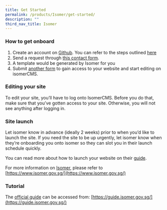 ```yaml
---
title: Get Started
permalink: /products/Isomer/get-started/
description: ""
third_nav_title: Isomer
---
```

### **How to get onboard**


1.  Create an account on [Github](https://www.github.com/). You can refer to the steps outlined [here](https://guide.isomer.gov.sg/)
2.  Send a request through [this contact form](https://go.gov.sg/isomer-contact/).
3.  A template would be generated by Isomer for you
4.  Submit [another form](https://go.gov.sg/isomer-contact/) to gain access to your website and start editing on isomerCMS.

### **Editing your site**

To edit your site, you’ll have to log onto IsomerCMS. Before you do that, make sure that you’ve gotten access to your site. Otherwise, you will not see anything after logging in.

### **Site launch**

Let isomer know in advance (ideally 2 weeks) prior to when you’d like to launch the site. If you need the site to be up urgently, let isomer know when they’re onboarding you onto isomer so they can slot you in their launch schedule quickly.

You can read more about how to launch your website on their [guide](https://guide.isomer.gov.sg/).

For more information on [Isomer](https://www.isomer.gov.sg/), please refer to [https://www.isomer.gov.sg/](https://www.isomer.gov.sg/)

### **Tutorial**
The [official guide](https://guide.isomer.gov.sg/) can be accessed from: [https://guide.isomer.gov.sg/](https://guide.isomer.gov.sg/)